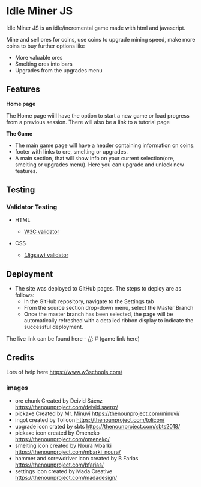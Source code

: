 # Idle Miner JS

Idle Miner JS is an idle/incremental game made with html and javascript.

Mine and sell ores for coins, use coins to upgrade mining speed, make more coins to buy further options like

* More valuable ores
* Smelting ores into bars
* Upgrades from the upgrades menu

[//]: # (add a link to the game here)

[//]: # (add a link to responsive mockup here)

## Features 

__Home page__

 The Home page wiill have the option to start a new game or load progress from a previous session. There will also be a link to a tutorial page
 

__The Game__ 

  * The main game page will have a header containing information on coins.
  * footer with links to ore, smelting or upgrades.
  * A main section, that will show info on your current selection(ore, smelting or upgrades menu). Here you can upgrade and unlock new features.

[//]: # (some screenshots here?)

## Testing

 

 ### Validator Testing 

- HTML

  - [W3C validator](https://validator.w3.org)

[//]: # (show any errros and fixes here)

- CSS

  -  [(Jigsaw) validator](https://jigsaw.w3.org/css-validator)

 [//]: # (show any errros and fixes here)
## Deployment


- The site was deployed to GitHub pages. The steps to deploy are as follows: 
  - In the GitHub repository, navigate to the Settings tab 
  - From the source section drop-down menu, select the Master Branch
  - Once the master branch has been selected, the page will be automatically refreshed with a detailed ribbon display to indicate the successful deployment. 

The live link can be found here - 
[//]: # (game link here)

## Credits 
Lots of help here https://www.w3schools.com/
  ### images

  - ore chunk Created by Deivid Sáenz https://thenounproject.com/deivid.saenz/
  - pickaxe Created by Mr. Minuvi https://thenounproject.com/minuvi/
  - ingot created by Tolicon https://thenounproject.com/tolicon/
  - upgrade icon crated by sbts https://thenounproject.com/sbts2018/
  - pickaxe icon created by Omeneko https://thenounproject.com/omeneko/
  - smelting icon created by Noura Mbarki https://thenounproject.com/mbarki_noura/
  - hammer and screwdriver icon created by B Farias https://thenounproject.com/bfarias/
  - settings icon created by Mada Creative https://thenounproject.com/madadesign/